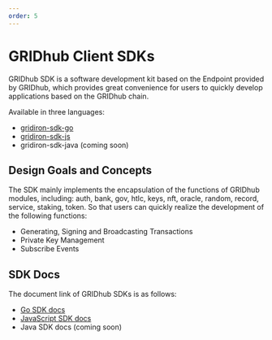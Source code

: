 ```yaml
---
order: 5
---
```


# GRIDhub Client SDKs

GRIDhub SDK is a software development kit based on the Endpoint provided by GRIDhub, which provides great convenience for users to quickly develop applications based on the GRIDhub chain.

Available in three languages:

- [gridiron-sdk-go](https://github.com/gridiron-zone/gridiron-sdk-go)
- [gridiron-sdk-js](https://github.com/gridiron-zone/gridiron-sdk-js)
- gridiron-sdk-java (coming soon)

## Design Goals and Concepts

The SDK mainly implements the encapsulation of the functions of GRIDhub modules, including: auth, bank, gov, htlc, keys, nft, oracle, random, record, service, staking, token. So that users can quickly realize the development of the following functions:

- Generating, Signing and Broadcasting Transactions
- Private Key Management
- Subscribe Events

## SDK Docs

The document link of GRIDhub SDKs is as follows:

- [Go SDK docs](https://github.com/gridiron-zone/gridiron-sdk-go/blob/master/README.md)
- [JavaScript SDK docs](https://github.com/gridiron-zone/gridiron-sdk-js/blob/master/README.md)
- Java SDK docs (coming soon)
